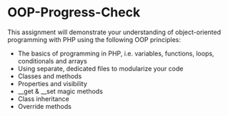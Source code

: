 # OOP-Progress-Check

This assignment will demonstrate your understanding of object-oriented programming with PHP using the following OOP principles:

<ul>
    <li>The basics of programming in PHP, i.e. variables, functions, loops, conditionals and arrays</li>
    <li>Using separate, dedicated files to modularize your code</li>
    <li>Classes and methods</li>
    <li>Properties and visibility</li>
    <li>__get & __set magic methods</li>
    <li>Class inheritance</li>
    <li>Override methods</li>
</ul>
